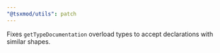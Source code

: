 ```yaml
---
"@tsxmod/utils": patch
---
```


Fixes `getTypeDocumentation` overload types to accept declarations with similar shapes.
